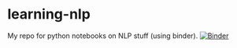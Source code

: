 # learning-nlp
My repo for python notebooks on NLP stuff (using binder).  [![Binder](https://mybinder.org/badge_logo.svg)](https://mybinder.org/v2/gh/cksteven/learning-nlp/master)
